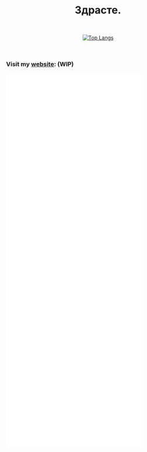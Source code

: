 <h1 align="center">
Здрасте.
</h1>

<br><p align="center">
[![Top Langs](https://github-readme-stats.vercel.app/api/top-langs/?username=regicidios&layout=compact&theme=midnight-purple)](https://github.com/anuraghazra/github-readme-stats)</p>
<br>
### Visit my [website](https://regicidios.github.io/): (WIP)
![Metrics](/github-metrics.svg)
